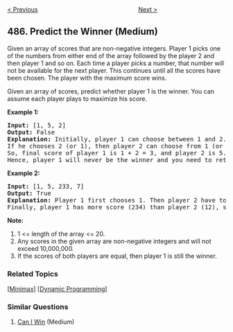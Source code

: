 <!--|This file generated by command(leetcode description); DO NOT EDIT.    |-->
<!--+----------------------------------------------------------------------+-->
<!--|@author    openset <openset.wang@gmail.com>                           |-->
<!--|@link      https://github.com/openset                                 |-->
<!--|@home      https://github.com/openset/leetcode                        |-->
<!--+----------------------------------------------------------------------+-->

[< Previous](https://github.com/openset/leetcode/tree/master/problems/max-consecutive-ones "Max Consecutive Ones")
　　　　　　　　　　　　　　　　
[Next >](https://github.com/openset/leetcode/tree/master/problems/max-consecutive-ones-ii "Max Consecutive Ones II")

## 486. Predict the Winner (Medium)

<p>Given an array of scores that are non-negative integers. Player 1 picks one of the numbers from either end of the array followed by the player 2 and then player 1 and so on. Each time a player picks a number, that number will not be available for the next player. This continues until all the scores have been chosen. The player with the maximum score wins. </p>

<p>Given an array of scores, predict whether player 1 is the winner. You can assume each player plays to maximize his score. </p>

<p><b>Example 1:</b><br />
<pre>
<b>Input:</b> [1, 5, 2]
<b>Output:</b> False
<b>Explanation:</b> Initially, player 1 can choose between 1 and 2. <br/>If he chooses 2 (or 1), then player 2 can choose from 1 (or 2) and 5. If player 2 chooses 5, then player 1 will be left with 1 (or 2). <br/>So, final score of player 1 is 1 + 2 = 3, and player 2 is 5. <br/>Hence, player 1 will never be the winner and you need to return False.
</pre>
</p>

<p><b>Example 2:</b><br />
<pre>
<b>Input:</b> [1, 5, 233, 7]
<b>Output:</b> True
<b>Explanation:</b> Player 1 first chooses 1. Then player 2 have to choose between 5 and 7. No matter which number player 2 choose, player 1 can choose 233.<br />Finally, player 1 has more score (234) than player 2 (12), so you need to return True representing player1 can win.
</pre>
</p>

<p><b>Note:</b><br>
<ol>
<li>1 <= length of the array <= 20. </li>
<li>Any scores in the given array are non-negative integers and will not exceed 10,000,000.</li>
<li>If the scores of both players are equal, then player 1 is still the winner.</li>
</ol>
</p>

### Related Topics
  [[Minimax](https://github.com/openset/leetcode/tree/master/tag/minimax/README.md)]
  [[Dynamic Programming](https://github.com/openset/leetcode/tree/master/tag/dynamic-programming/README.md)]

### Similar Questions
  1. [Can I Win](https://github.com/openset/leetcode/tree/master/problems/can-i-win) (Medium)
